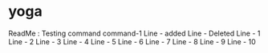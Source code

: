 yoga
====
ReadMe : Testing command
command-1
Line - added
Line - Deleted
Line - 1
Line - 2
Line - 3
Line - 4
Line - 5
Line - 6
Line - 7
Line - 8
Line - 9
Line - 10